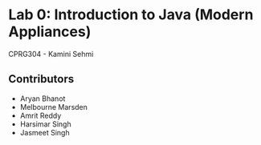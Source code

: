 # Lab 0: Introduction to Java (Modern Appliances)

CPRG304 - Kamini Sehmi

## Contributors

- Aryan Bhanot
- Melbourne Marsden
- Amrit Reddy
- Harsimar Singh
- Jasmeet Singh
